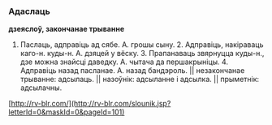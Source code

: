 ### Адаслаць
**дзеяслоў, закончанае трыванне**

1. Паслаць, адправіць ад сябе. А. грошы сыну. 2. Адправіць, накіраваць каго-н. куды-н. А. дзяцей у вёску. 3. Прапанаваць звярнуцца куды-н., дзе можна знайсці даведку. А. чытача да першакрыніцы. 4. Адправіць назад пасланае. А. назад бандэроль. || незакончанае трыванне: адсылаць. || назоўнік: адсыланне і адсылка. || прыметнік: адсылачны.

<a rel="author">[http://rv-blr.com/](http://rv-blr.com/slounik.jsp?letterId=0&maskId=0&pageId=101)</a>
